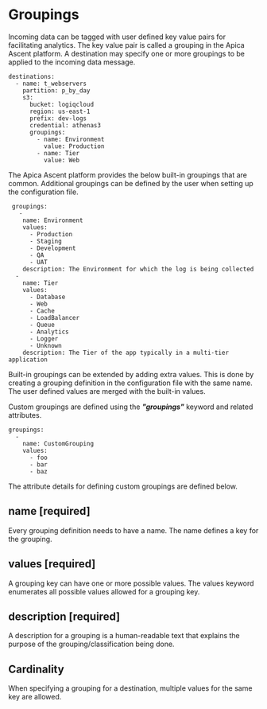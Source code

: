 # Groupings

Incoming data can be tagged with user defined key value pairs for facilitating analytics. The key value pair is called a grouping in the Apica Ascent platform. A destination may specify one or more groupings to be applied to the incoming data message.

```text
destinations:
  - name: t_webservers
    partition: p_by_day
    s3:
      bucket: logiqcloud
      region: us-east-1
      prefix: dev-logs
      credential: athenas3
      groupings:
        - name: Environment
          value: Production
        - name: Tier
          value: Web
```

The Apica Ascent platform provides the below built-in groupings that are common. Additional groupings can be defined by the user when setting up the configuration file.

```text
 groupings:
   -
    name: Environment
    values:
      - Production
      - Staging
      - Development
      - QA
      - UAT
    description: The Environment for which the log is being collected
  -
    name: Tier
    values:
      - Database
      - Web
      - Cache
      - LoadBalancer
      - Queue
      - Analytics
      - Logger
      - Unknown
    description: The Tier of the app typically in a multi-tier application
```

Built-in groupings can be extended by adding extra values. This is done by creating a grouping definition in the configuration file with the same name. The user defined values are merged with the built-in values.

Custom groupings are defined using the _**"groupings"**_ keyword and related attributes. 

```text
groupings:
  - 
    name: CustomGrouping
    values:
      - foo
      - bar
      - baz
```

The attribute details for defining custom groupings are defined below.

## name \[required\]

Every grouping definition needs to have a name. The name defines a key for the grouping. 

## values \[required\]

A grouping key can have one or more possible values. The values keyword enumerates all possible values allowed for a grouping key.

## description \[required\]

A description for a grouping is a human-readable text that explains the purpose of the grouping/classification being done.

## Cardinality

When specifying a grouping for a destination, multiple values for the same key are allowed.

